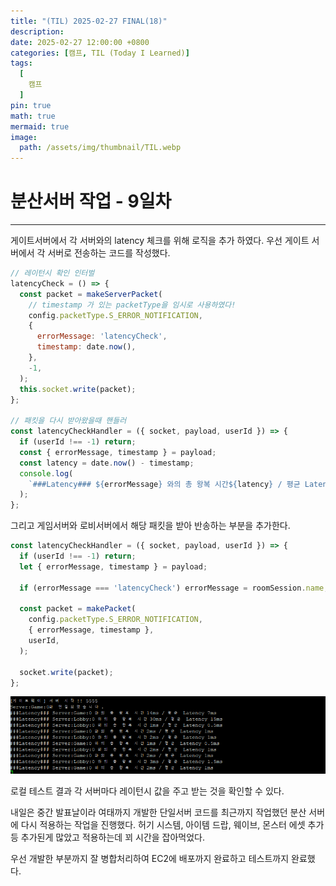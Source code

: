 ```yaml
---
title: "(TIL) 2025-02-27 FINAL(18)"
description: 
date: 2025-02-27 12:00:00 +0800
categories: [캠프, TIL (Today I Learned)]
tags:
  [
    캠프
  ]
pin: true
math: true
mermaid: true
image:
  path: /assets/img/thumbnail/TIL.webp
---
```


# 분산서버 작업 - 9일차

--- 

게이트서버에서 각 서버와의 latency 체크를 위해 로직을 추가 하였다. 우선 게이트 서버에서 각 서버로 전송하는 코드를 작성했다.

```javascript
// 레이턴시 확인 인터벌
latencyCheck = () => {
  const packet = makeServerPacket(
    // timestamp 가 있는 packetType을 임시로 사용하였다!
    config.packetType.S_ERROR_NOTIFICATION,
    {
      errorMessage: 'latencyCheck',
      timestamp: date.now(),
    },
    -1,
  );
  this.socket.write(packet);
};
 
// 패킷을 다시 받아왔을때 핸들러
const latencyCheckHandler = ({ socket, payload, userId }) => {
  if (userId !== -1) return;
  const { errorMessage, timestamp } = payload;
  const latency = date.now() - timestamp;
  console.log(
    `###Latency### ${errorMessage} 와의 총 왕복 시간${latency} / 평균 Latency ${latency / 2}`,
  );
};
```

그리고 게임서버와 로비서버에서 해당 패킷을 받아 반송하는 부분을 추가한다.

```javascript
const latencyCheckHandler = ({ socket, payload, userId }) => {
  if (userId !== -1) return;
  let { errorMessage, timestamp } = payload;
 
  if (errorMessage === 'latencyCheck') errorMessage = roomSession.name;
 
  const packet = makePacket(
    config.packetType.S_ERROR_NOTIFICATION,
    { errorMessage, timestamp },
    userId,
  );
 
  socket.write(packet);
};
```

![레이턴시](/assets/img/TIL/250227/001.png)

로컬 테스트 결과 각 서버마다 레이턴시 값을 주고 받는 것을 확인할 수 있다.

내일은 중간 발표날이라 여태까지 개발한 단일서버 코드를 최근까지 작업했던 분산 서버에 다시 적용하는 작업을 진행했다.
허기 시스템, 아이템 드랍, 웨이브, 몬스터 에셋 추가 등 추가된게 많았고 적용하는데 꾀 시간을 잡아먹었다.

우선 개발한 부분까지 잘 병합처리하여 EC2에 배포까지 완료하고 테스트까지 완료했다.
